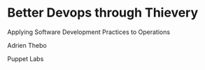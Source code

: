 Better Devops through Thievery
==============================

Applying Software Development Practices to Operations

Adrien Thebo

Puppet Labs
